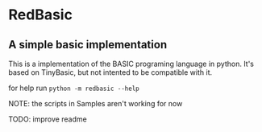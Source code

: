 # RedBasic
## A simple basic implementation

This is a implementation of the BASIC programing language in python. It's based on TinyBasic, but not intented to be compatible with it.

for help run `python -m redbasic --help`

NOTE: the scripts in Samples aren't working for now

TODO: improve readme
